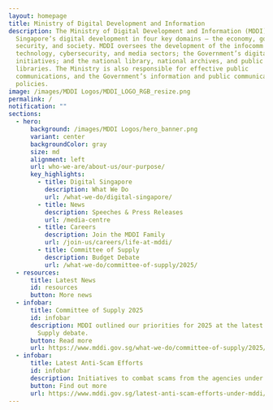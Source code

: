 ```yaml
---
layout: homepage
title: Ministry of Digital Development and Information
description: The Ministry of Digital Development and Information (MDDI) drives
  Singapore’s digital development in four key domains — the economy, government,
  security, and society. MDDI oversees the development of the infocomm
  technology, cybersecurity, and media sectors; the Government’s digitalisation
  initiatives; and the national library, national archives, and public
  libraries. The Ministry is also responsible for effective public
  communications, and the Government’s information and public communication
  policies.
image: /images/MDDI Logos/MDDI_LOGO_RGB_resize.png
permalink: /
notification: ""
sections:
  - hero:
      background: /images/MDDI Logos/hero_banner.png
      variant: center
      backgroundColor: gray
      size: md
      alignment: left
      url: who-we-are/about-us/our-purpose/
      key_highlights:
        - title: Digital Singapore
          description: What We Do
          url: /what-we-do/digital-singapore/
        - title: News
          description: Speeches & Press Releases
          url: /media-centre
        - title: Careers
          description: Join the MDDI Family
          url: /join-us/careers/life-at-mddi/
        - title: Committee of Supply
          description: Budget Debate
          url: /what-we-do/committee-of-supply/2025/
  - resources:
      title: Latest News
      id: resources
      button: More news
  - infobar:
      title: Committee of Supply 2025
      id: infobar
      description: MDDI outlined our priorities for 2025 at the latest Committee of
        Supply debate.
      button: Read more
      url: https://www.mddi.gov.sg/what-we-do/committee-of-supply/2025/
  - infobar:
      title: Latest Anti-Scam Efforts
      id: infobar
      description: Initiatives to combat scams from the agencies under MDDI
      button: Find out more
      url: https://www.mddi.gov.sg/latest-anti-scam-efforts-under-mddi/
---
```

